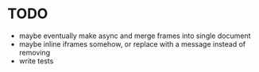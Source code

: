 
# TODO

* maybe eventually make async and merge frames into single document
* maybe inline iframes somehow, or replace with a message instead of
removing
* write tests
